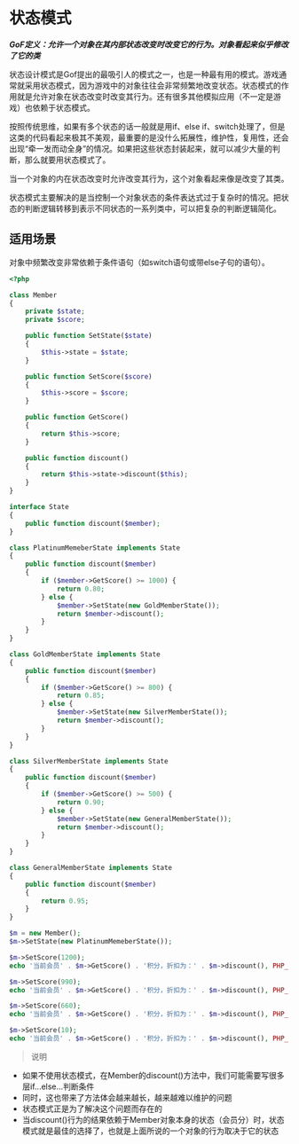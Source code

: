 # 状态模式

***GoF定义：允许一个对象在其内部状态改变时改变它的行为。对象看起来似乎修改了它的类***

状态设计模式是Gof提出的最吸引人的模式之一，也是一种最有用的模式。游戏通常就采用状态模式，因为游戏中的对象往往会非常频繁地改变状态。状态模式的作用就是允许对象在状态改变时改变其行为。还有很多其他模拟应用（不一定是游戏）也依赖于状态模式。

按照传统思维，如果有多个状态的话一般就是用if、else if、switch处理了，但是这类的代码看起来极其不美观，最重要的是没什么拓展性，维护性，复用性，还会出现“牵一发而动全身”的情况。如果把这些状态封装起来，就可以减少大量的判断，那么就要用状态模式了。

当一个对象的内在状态改变时允许改变其行为，这个对象看起来像是改变了其类。

状态模式主要解决的是当控制一个对象状态的条件表达式过于复杂时的情况。把状态的判断逻辑转移到表示不同状态的一系列类中，可以把复杂的判断逻辑简化。

## 适用场景

对象中频繁改变非常依赖于条件语句（如switch语句或带else子句的语句）。

```php
<?php

class Member
{
    private $state;
    private $score;

    public function SetState($state)
    {
        $this->state = $state;
    }

    public function SetScore($score)
    {
        $this->score = $score;
    }

    public function GetScore()
    {
        return $this->score;
    }

    public function discount()
    {
        return $this->state->discount($this);
    }
}

interface State
{
    public function discount($member);
}

class PlatinumMemeberState implements State
{
    public function discount($member)
    {
        if ($member->GetScore() >= 1000) {
            return 0.80;
        } else {
            $member->SetState(new GoldMemberState());
            return $member->discount();
        }
    }
}

class GoldMemberState implements State
{
    public function discount($member)
    {
        if ($member->GetScore() >= 800) {
            return 0.85;
        } else {
            $member->SetState(new SilverMemberState());
            return $member->discount();
        }
    }
}

class SilverMemberState implements State
{
    public function discount($member)
    {
        if ($member->GetScore() >= 500) {
            return 0.90;
        } else {
            $member->SetState(new GeneralMemberState());
            return $member->discount();
        }
    }
}

class GeneralMemberState implements State
{
    public function discount($member)
    {
        return 0.95;
    }
}

$m = new Member();
$m->SetState(new PlatinumMemeberState());

$m->SetScore(1200);
echo '当前会员' . $m->GetScore() . '积分，折扣为：' . $m->discount(), PHP_EOL;

$m->SetScore(990);
echo '当前会员' . $m->GetScore() . '积分，折扣为：' . $m->discount(), PHP_EOL;

$m->SetScore(660);
echo '当前会员' . $m->GetScore() . '积分，折扣为：' . $m->discount(), PHP_EOL;

$m->SetScore(10);
echo '当前会员' . $m->GetScore() . '积分，折扣为：' . $m->discount(), PHP_EOL;
```

> 说明

- 如果不使用状态模式，在Member的discount()方法中，我们可能需要写很多层if...else...判断条件
- 同时，这也带来了方法体会越来越长，越来越难以维护的问题
- 状态模式正是为了解决这个问题而存在的
- 当discount()行为的结果依赖于Member对象本身的状态（会员分）时，状态模式就是最佳的选择了，也就是上面所说的一个对象的行为取决于它的状态